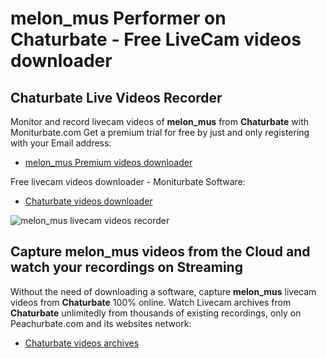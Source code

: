# melon_mus Performer on Chaturbate - Free LiveCam videos downloader

## Chaturbate Live Videos Recorder

Monitor and record livecam videos of **melon_mus** from **Chaturbate** with Moniturbate.com
Get a premium trial for free by just and only registering with your Email address:
* [melon_mus Premium videos downloader](https://moniturbate.com/request-demo-licence-key.html)

Free livecam videos downloader - Moniturbate Software:
* [Chaturbate videos downloader](https://moniturbate.com/moniturbate-download-software.html)

![melon_mus livecam videos recorder](https://peachurnet.com/templates/moniturbate-software.png)


## Capture melon_mus videos from the Cloud and watch your recordings on Streaming

Without the need of downloading a software, capture **melon_mus** livecam videos from **Chaturbate** 100% online.
Watch Livecam archives from **Chaturbate** unlimitedly from thousands of existing recordings, only on Peachurbate.com and its websites network:
* [Chaturbate videos archives](https://peachurnet.com/)